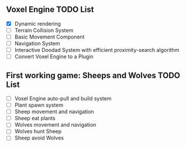
## Voxel Engine TODO List
- [x] Dynamic rendering
- [ ] Terrain Collision System
- [ ] Basic Movement Component
- [ ] Navigation System
- [ ] Interactive Doodad System with efficient proximity-search algorithm
- [ ] Convert Voxel Engine to a Plugin

## First working game: Sheeps and Wolves TODO List
- [ ] Voxel Engine auto-pull and build system
- [ ] Plant spawn system
- [ ] Sheep movement and navigation
- [ ] Sheep eat plants
- [ ] Wolves movement and navigation
- [ ] Wolves hunt Sheep
- [ ] Sheep avoid Wolves
